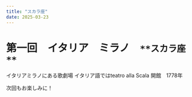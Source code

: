 ```yaml
---
title: "スカラ座"
date: 2025-03-23
---
```


# 第一回　イタリア　ミラノ　`**スカラ座**`

イタリアミラノにある歌劇場
イタリア語ではteatro alla Scala
開館　1778年

次回もお楽しみに！

